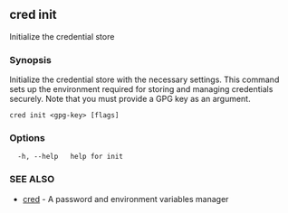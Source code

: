 ## cred init

Initialize the credential store

### Synopsis

Initialize the credential store with the necessary settings.
This command sets up the environment required for storing
and managing credentials securely. Note that you must provide a GPG key as an argument.

```
cred init <gpg-key> [flags]
```

### Options

```
  -h, --help   help for init
```

### SEE ALSO

* [cred](cred.md)	 - A password and environment variables manager

